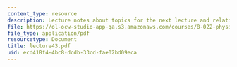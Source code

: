 ```yaml
---
content_type: resource
description: Lecture notes about topics for the next lecture and relativity.
file: https://ol-ocw-studio-app-qa.s3.amazonaws.com/courses/8-022-physics-ii-electricity-and-magnetism-fall-2006/ecd418f44bc8dcdb33cdfae02bd09eca_lecture43.pdf
file_type: application/pdf
resourcetype: Document
title: lecture43.pdf
uid: ecd418f4-4bc8-dcdb-33cd-fae02bd09eca
---
```

